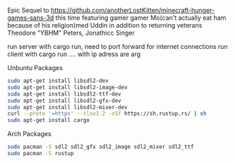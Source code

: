 Epic Sequel to https://github.com/anotherLostKitten/minecraft-hunger-games-sans-3d
this time featuring gamer gamer Mo(can't actually eat ham because of his religion)med Uddin in addition to returning veterans Theodore "YBHM" Peters, Jonathicc Singer

run server with cargo run, need to port forward for internet connections
run client with cargo run .... with ip adress are arg

Unbuntu Packages
```bash
sudo apt-get install libsdl2-dev
sudo apt-get install libsdl2-image-dev
sudo apt-get install libsdl2-ttf-dev
sudo apt-get install libsdl2-gfx-dev
sudo apt-get install libsdl2-mixer-dev
curl --proto '=https' --tlsv1.2 -sSf https://sh.rustup.rs/ | sh
sudo apt-get install cargo
```

Arch Packages

```bash
sudo pacman -S sdl2 sdl2_gfx sdl2_image sdl2_mixer sdl2_ttf
sudo pacman -S rustup
```
